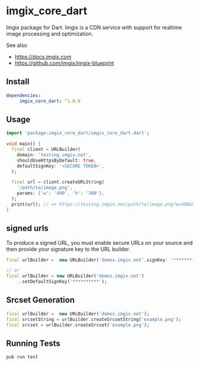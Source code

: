 # imgix_core_dart

Imgix package for Dart. Imgix is a CDN service with support for realtime image processing and optimization.

See also
- https://docs.imgix.com
- https://github.com/imgix/imgix-blueprint

## Install

```pubspec.yaml
dependencies:
     imgix_core_dart: ^1.0.0
```
## Usage

```dart
import 'package:imgix_core_dart/imgix_core_dart.dart';

void main() {
  final client = URLBuilder(
    domain: 'testing.imgix.net',
    shouldUseHttpsByDefault: true,
    defaultSignKey: '<SECURE TOKEN>',
  );

  final url = client.createURLString(
    '/path/to/image.png',
    params: {'w': '400', 'h': '300'},
  );
  print(url); // => https://testing.imgix.net/path/to/image.png?w=400&h=300&s=11c92d85ea7e2d7ddfb98e5aac179964
}
```

## signed urls
To produce a signed URL, you must enable secure URLs on your source and then provide your signature key to the URL builder.

```dart
final urlBuilder =  new URLBuilder('demos.imgix.net',signKey: '***********');

// or
final urlBuilder = new URLBuilder('demos.imgix.net')
    ..setDefaultSignKey('**********');
```

## Srcset Generation

```dart
final urlBuilder =  new URLBuilder('demos.imgix.net');
final srcsetString = urlBuilder.createSrcsetString('example.png');
final srcset = urlBuilder.createSrcset('example.png');
```

## Running Tests

```shell script
pub run test
```
